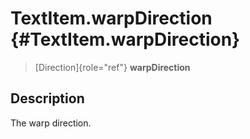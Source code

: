 TextItem.warpDirection {#TextItem.warpDirection}
======================

> [Direction]{role="ref"} **warpDirection**

Description
-----------

The warp direction.

